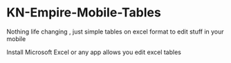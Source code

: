 # KN-Empire-Mobile-Tables

Nothing life changing , just simple tables on excel format to edit stuff in your mobile

Install Microsoft Excel or any app allows you edit excel tables
